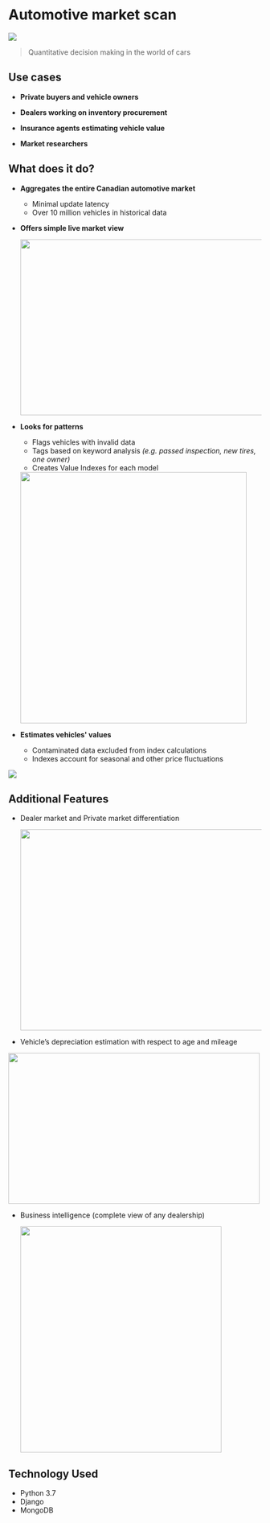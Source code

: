 

# Automotive market scan
 
 <img src="https://media.giphy.com/media/js0dren204MfmGQ1Kq/giphy.gif">
 
 > Quantitative decision making in the world of cars


## Use cases

-   **Private buyers and vehicle owners**
    
-   **Dealers working on inventory procurement**
    
-   **Insurance agents estimating vehicle value**
    
-   **Market researchers**



## What does it do?

- **Aggregates the entire Canadian automotive market**
    - Minimal update latency
    - Over 10 million vehicles in historical data
    
    
- **Offers simple live market view**

    <img src="https://github.com/nconnector/automotive_market_big_data/raw/master/gui_simple.jpg"  width="640" height="350">


-  **Looks for patterns**

    - Flags vehicles with invalid data
    - Tags based on keyword analysis *(e.g. passed inspection, new tires, one owner)*
    - Creates Value Indexes for each model
 
   <img src="https://github.com/nconnector/automotive_market_big_data/raw/master/avg_new2.jpg"  width="450" height="500">


-  **Estimates vehicles' values**
	- Contaminated data excluded from index calculations
	- Indexes account for seasonal and other price fluctuations
	
<img src="https://github.com/nconnector/automotive_market_big_data/raw/master/vehicle_index_gr.jpg">


## Additional Features

- Dealer market and Private market differentiation

  <img src="https://github.com/nconnector/automotive_market_big_data/raw/master/dealer_vs_private.jpg"  width="500" height="400">

-  Vehicle’s depreciation estimation with respect to age and mileage

  <img src="https://github.com/nconnector/automotive_market_big_data/raw/master/dealer_vs_private_gr.jpg"  width="500" height="300">

- Business intelligence (complete view of any dealership)

  <img src="https://github.com/nconnector/automotive_market_big_data/raw/master/dealer_profile.png"  width="400" height="450">
  

## Technology Used

- Python 3.7
- Django
- MongoDB
